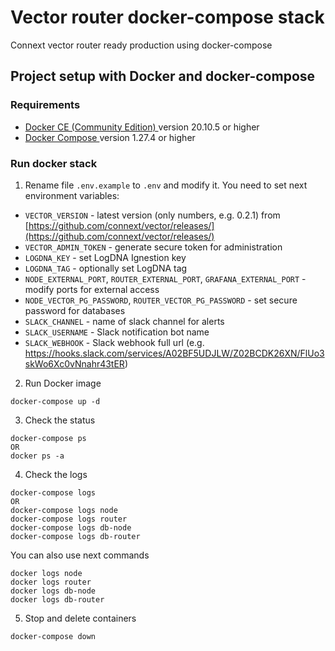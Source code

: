 
# Vector router docker-compose stack

Connext vector router ready production using docker-compose

## Project setup with Docker and docker-compose

### Requirements
* [ Docker CE (Community Edition) ](https://docs.docker.com/install/) version 20.10.5 or higher
* [ Docker Compose ](https://docs.docker.com/compose/install/) version 1.27.4 or higher

### Run docker stack

1. Rename file `.env.example` to `.env` and modify it. You need to set next environment variables:
- `VECTOR_VERSION` - latest version (only numbers, e.g. 0.2.1) from [https://github.com/connext/vector/releases/](https://github.com/connext/vector/releases/)
- `VECTOR_ADMIN_TOKEN` - generate secure token for administration
- `LOGDNA_KEY` - set LogDNA Ignestion key
- `LOGDNA_TAG` - optionally set LogDNA tag
- `NODE_EXTERNAL_PORT`, `ROUTER_EXTERNAL_PORT`, `GRAFANA_EXTERNAL_PORT` - modify ports for external access
- `NODE_VECTOR_PG_PASSWORD`, `ROUTER_VECTOR_PG_PASSWORD` - set secure password for databases
- `SLACK_CHANNEL` - name of slack channel for alerts
- `SLACK_USERNAME` - Slack notification bot name
- `SLACK_WEBHOOK` - Slack webhook full url (e.g. https://hooks.slack.com/services/A02BF5UDJLW/Z02BCDK26XN/FlUo3skWo6Xc0vNnahr43tER)

2. Run Docker image
```
docker-compose up -d
```

3. Check the status
```
docker-compose ps
OR
docker ps -a
```

4. Check the logs
```
docker-compose logs
OR
docker-compose logs node
docker-compose logs router
docker-compose logs db-node
docker-compose logs db-router
```
You can also use next commands
```
docker logs node
docker logs router
docker logs db-node
docker logs db-router
```

5. Stop and delete containers
```
docker-compose down
```
